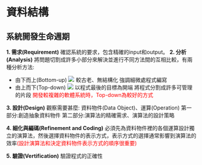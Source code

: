 # **資料結構**
## **系統開發生命週期**
**1. 需求(Requirement)**
確認系統的要求，包含精確的input和output。
**2. 分析(Analysis)**
將問題切割成許多小部分來解決並進行不同方法間的互相比較，有兩種分析方法:
* 由下而上(Bottom-up)
![](https://s3-ap-northeast-1.amazonaws.com/g0v-hackmd-images/uploads/upload_9a1328fea78c4a9549c7428e6b419ab3.png)
較古老、無結構化
強調細微處程式編寫
* 由上而下(Top-down)
![](https://s3-ap-northeast-1.amazonaws.com/g0v-hackmd-images/uploads/upload_42f7ffe2dfa191f3be423566dc0140bd.png)
以程式最後的目標為開端
將程式分割成許多可管理的片段
<font color="#f00">開發較複雜的軟體系統時，Top-down為較好的方式</font>

**3. 設計(Design)**
觀察需要甚麼: 資料物件(Data Object)、運算(Operation)
第一部分:創造抽象資料物件
第二部分:演算法的精確需求、演算法的設計策略

**4. 細化與編碼(Refinement and Coding)**
必須先為資料物件裡的各個運算設計獨立的演算法，然後選擇資料物件的表示方式，表示方式的選擇通常影響到演算法的效率<font color="#f00">(設計演算法和決定資料物件表示方式的順序很重要)</font>

**5. 驗證(Vertification)**
驗證程式的正確性